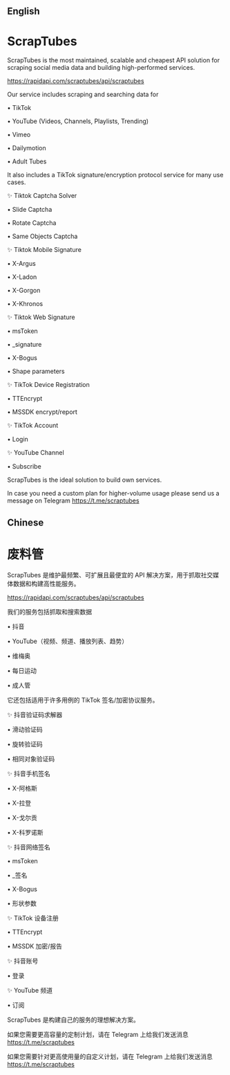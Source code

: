 ## English

# ScrapTubes

ScrapTubes is the most maintained, scalable and cheapest API solution for scraping social media data and building high-performed services.

https://rapidapi.com/scraptubes/api/scraptubes

Our service includes scraping and searching data for

•	TikTok

•	YouTube (Videos, Channels, Playlists, Trending)

•	Vimeo

•	Dailymotion

•	Adult Tubes


It also includes a TikTok signature/encryption protocol service for many use cases.


✨ Tiktok Captcha Solver

•	Slide Captcha

•	Rotate Captcha

•	Same Objects Captcha


✨ Tiktok Mobile Signature

•	X-Argus

•	X-Ladon

•	X-Gorgon

•	X-Khronos


✨ Tiktok Web Signature

•	msToken

•	_signature

•	X-Bogus

•	Shape parameters


✨ TikTok Device Registration

•	TTEncrypt

•	MSSDK encrypt/report


✨ TikTok Account

•	Login


✨ YouTube Channel

• Subscribe


ScrapTubes is the ideal solution to build own services.

In case you need a custom plan for higher-volume usage please send us a message on Telegram https://t.me/scraptubes

## Chinese

# 废料管

ScrapTubes 是维护最频繁、可扩展且最便宜的 API 解决方案，用于抓取社交媒体数据和构建高性能服务。

https://rapidapi.com/scraptubes/api/scraptubes

我们的服务包括抓取和搜索数据

• 抖音

• YouTube（视频、频道、播放列表、趋势）

• 维梅奥

• 每日运动

• 成人管

它还包括适用于许多用例的 TikTok 签名/加密协议服务。

✨ 抖音验证码求解器

• 滑动验证码

• 旋转验证码

• 相同对象验证码

✨ 抖音手机签名

• X-阿格斯

• X-拉登

• X-戈尔贡

• X-科罗诺斯

✨ 抖音网络签名

• msToken

• _签名

• X-Bogus

• 形状参数

✨ TikTok 设备注册

• TTEncrypt

• MSSDK 加密/报告

✨ 抖音账号

• 登录

✨ YouTube 频道

• 订阅

ScrapTubes 是构建自己的服务的理想解决方案。

如果您需要更高容量的定制计划，请在 Telegram 上给我们发送消息 https://t.me/scraptubes

如果您需要针对更高使用量的自定义计划，请在 Telegram 上给我们发送消息 https://t.me/scraptubes
